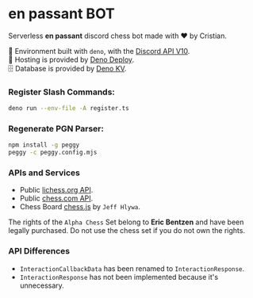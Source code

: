 
# en passant BOT

Serverless **en passant** discord chess bot made with ❤️ by Cristian.

🦕 Environment built with `deno`, with the
[Discord API V10](https://discord.com/developers/docs/intro).\
🌱 Hosting is provided by [Deno Deploy](https://deno.com/deploy/).\
🗄 Database is provided by [Deno KV](https://deno.com/kv).

### Register Slash Commands:

```sh
deno run --env-file -A register.ts
```

### Regenerate PGN Parser:

```sh
npm install -g peggy
peggy -c peggy.config.mjs
```

### APIs and Services

- Public [lichess.org API](https://lichess.org/api).
- Public [chess.com API](https://www.chess.com/news/view/published-data-api).
- Chess Board [chess.js](https://github.com/jhlywa/chess.js) by `Jeff Hlywa`.

The rights of the `Alpha Chess` Set belong to **Eric Bentzen** and have been
legally purchased. Do not use the chess set if you do not own the rights.

### API Differences

- `InteractionCallbackData` has been renamed to `InteractionResponse`.
- `InteractionResponse` has not been implemented because it's unnecessary.